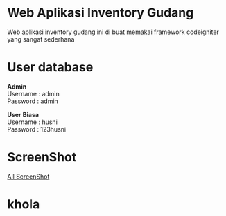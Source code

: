 # Web Aplikasi Inventory Gudang

Web aplikasi inventory gudang ini di buat memakai framework codeigniter yang sangat sederhana

# User database
<strong>Admin</strong><br>
Username : admin<br>
Password : admin

<strong>User Biasa</strong><br>
Username : husni<br>
Password : 123husni

# ScreenShot 
<a href="https://drive.google.com/drive/folders/1-pOxHNzg4o_m0TClvvNhLFMJ-T1IvQsK?usp=sharing">All ScreenShot</a>
# khola
